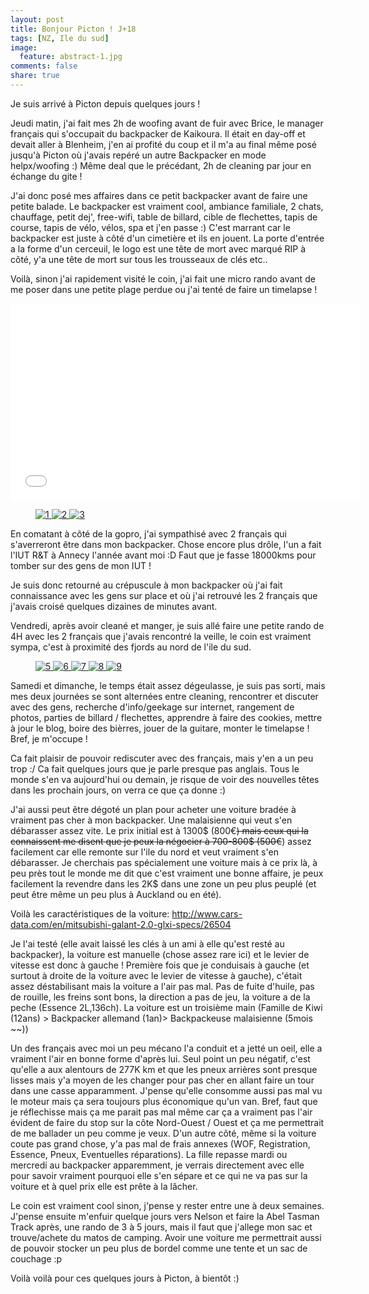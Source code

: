 ```yaml
---
layout: post
title: Bonjour Picton ! J+18
tags: [NZ, Ile du sud]
image:
  feature: abstract-1.jpg
comments: false
share: true
---
```


 
Je suis arrivé à Picton depuis quelques jours !

Jeudi matin, j'ai fait mes 2h de woofing avant de fuir avec Brice, le manager français qui s'occupait du backpacker de Kaikoura. Il était en day-off et devait aller à Blenheim, j'en ai profité du coup et il m'a au final même posé jusqu'à Picton où j'avais repéré un autre Backpacker en mode helpx/woofing :) Même deal que le précédant, 2h de cleaning par jour en échange du gite !

J'ai donc posé mes affaires dans ce petit backpacker avant de faire une petite balade. Le backpacker est vraiment cool, ambiance familiale, 2 chats, chauffage, petit dej', free-wifi, table de billard, cible de flechettes, tapis de course, tapis de vélo, vélos, spa et j'en passe :) C'est marrant car le backpacker est juste à côté d'un cimetière et ils en jouent. La porte d'entrée a la forme d'un cerceuil, le logo est une tête de mort avec marqué RIP à côté, y'a une tête de mort sur tous les trousseaux de clés etc..

Voilà, sinon j'ai rapidement visité le coin, j'ai fait une micro rando avant de me poser dans une petite plage perdue ou j'ai tenté de faire un timelapse !

<iframe width="560" height="315" src="//www.youtube.com/embed/yRYvZMhZW8w?rel=0" frameborder="0" allowfullscreen></iframe>

<figure class="half">
<a href="/images/photos/2014-09-28/1.JPG">
	<img src="/images/photos/2014-09-28/1.JPG" alt="1">
</a> 
<a href="/images/photos/2014-09-28/2.JPG">
	<img src="/images/photos/2014-09-28/2.JPG" alt="2">
</a> 
<a href="/images/photos/2014-09-28/3.JPG">
	<img src="/images/photos/2014-09-28/3.JPG" alt="3">
</a>  
</figure> 


En comatant à côté de la gopro, j'ai sympathisé avec 2 français qui s'averreront être dans mon backpacker. Chose encore plus drôle, l'un a fait l'IUT R&T à Annecy l'année avant moi :D Faut que je fasse 18000kms pour tomber sur des gens de mon IUT !

Je suis donc retourné au crépuscule à mon backpacker où j'ai fait connaissance avec les gens sur place et où j'ai retrouvé les 2 français que j'avais croisé quelques dizaines de minutes avant.

Vendredi, après avoir cleané et manger, je suis allé faire une petite rando de 4H avec les 2 français que j'avais rencontré la veille, le coin est vraiment sympa, c'est à proximité des fjords au nord de l'ile du sud.

<figure class="half">
<a href="/images/photos/2014-09-28/5.JPG">
	<img src="/images/photos/2014-09-28/5.JPG" alt="5">
</a> 
<a href="/images/photos/2014-09-28/6.JPG">
	<img src="/images/photos/2014-09-28/6.JPG" alt="6">
</a> 
<a href="/images/photos/2014-09-28/7.JPG">
	<img src="/images/photos/2014-09-28/7.JPG" alt="7">
</a> 
<a href="/images/photos/2014-09-28/8.JPG">
	<img src="/images/photos/2014-09-28/8.JPG" alt="8">
</a> 
<a href="/images/photos/2014-09-28/9.JPG">
	<img src="/images/photos/2014-09-28/9.JPG" alt="9">
</a> 
</figure> 

Samedi et dimanche, le temps était assez dégeulasse, je suis pas sorti, mais mes deux journées se sont alternées entre cleaning, rencontrer et discuter avec des gens, recherche d'info/geekage sur internet, rangement de photos, parties de billard / flechettes, apprendre à faire des cookies, mettre à jour le blog, boire des bièrres, jouer de la guitare, monter le timelapse ! Bref, je m'occupe !

Ca fait plaisir de pouvoir rediscuter avec des français, mais y'en a un peu trop :/ Ca fait quelques jours que je parle presque pas anglais. Tous le monde s'en va aujourd'hui ou demain, je risque de voir des nouvelles têtes dans les prochain jours, on verra ce que ça donne :)  

J'ai aussi peut être dégoté un plan pour acheter une voiture bradée à vraiment pas cher à mon backpacker. Une malaisienne qui veut s'en débarasser assez vite. Le prix initial est à 1300$ (800€~~) mais ceux qui la connaissent me disent que je peux la négocier à 700-800$ (500€~~) assez facilement car elle remonte sur l'ile du nord et veut vraiment s'en débarasser. Je cherchais pas spécialement une voiture mais à ce prix là, à peu près tout le monde me dit que c'est vraiment une bonne affaire, je peux facilement la revendre dans les 2K$ dans une zone un peu plus peuplé (et peut être même un peu plus à Auckland ou en été).

Voilà les caractéristiques de la voiture:
<a href="http://www.cars-data.com/en/mitsubishi-galant-2.0-glxi-specs/26504">http://www.cars-data.com/en/mitsubishi-galant-2.0-glxi-specs/26504</a>

Je l'ai testé (elle avait laissé les clés à un ami à elle qu'est resté au backpacker), la voiture est manuelle (chose assez rare ici) et le levier de vitesse est donc à gauche ! Première fois que je conduisais à gauche (et surtout à droite de la voiture avec le levier de vitesse à gauche), c'était assez déstabilisant mais la voiture a l'air pas mal. Pas de fuite d'huile, pas de rouille, les freins sont bons, la direction a pas de jeu, la voiture a de la peche (Essence 2L,136ch). La voiture est un troisième main (Famille de Kiwi (12ans) > Backpacker allemand (1an)> Backpackeuse malaisienne (5mois ~~)) 

Un des français avec moi un peu mécano l'a conduit et a jetté un oeil, elle a vraiment l'air en bonne forme d'après lui. Seul point un peu négatif, c'est qu'elle a aux alentours de 277K km et que les pneux arrières sont presque lisses mais y'a moyen de les changer pour pas cher en allant faire un tour dans une casse apparamment. J'pense qu'elle consomme aussi pas mal vu le moteur mais ça sera toujours plus économique qu'un van. Bref, faut que je réflechisse mais ça me parait pas mal même car ça a vraiment pas l'air évident de faire du stop sur la côte Nord-Ouest / Ouest et ça me permettrait de me ballader un peu comme je veux. D'un autre côté, même si la voiture coute pas grand chose, y'a pas mal de frais annexes (WOF, Registration, Essence, Pneux, Eventuelles réparations). La fille repasse mardi ou mercredi au backpacker apparemment, je verrais directement avec elle pour savoir vraiment pourquoi elle s'en sépare et ce qui ne va pas sur la voiture et à quel prix elle est prête à la lâcher.

Le coin est vraiment cool sinon, j'pense y rester entre une à deux semaines. J'pense ensuite m'enfuir quelque jours vers Nelson et faire la Abel Tasman Track après, une rando de 3 à 5 jours, mais il faut que j'allege mon sac et trouve/achete du matos de camping. Avoir une voiture me permettrait aussi de pouvoir stocker un peu plus de bordel comme une tente et un sac de couchage :p

Voilà voilà pour ces quelques jours à Picton, à bientôt :)
